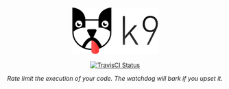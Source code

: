 <p align="center"><img src="resources/logo.png" alt="logo" width="200"/></p>
<p align="center"><a href="https://travis-ci.org/samuelcouch/k9"><img src="https://travis-ci.org/samuelcouch/k9.svg?branch=master" alt="TravisCI Status" /></a></p>

_Rate limit the execution of your code. The watchdog will bark if you upset it._
